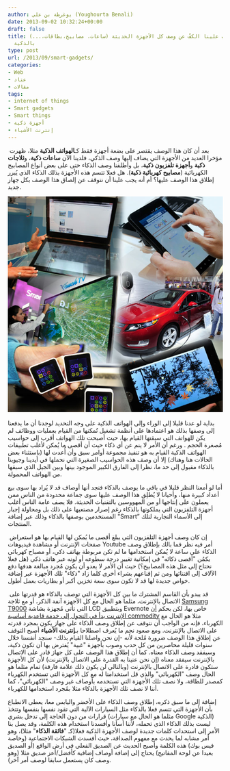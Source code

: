 ```yaml
---
author: يوغرطة بن علي (Youghourta Benali)
date: 2013-09-02 10:32:24+00:00
draft: false
title: لماذا يجب علينا الكفّ عن وصف كل الأجهزة الحديثة (ساعات، مصابيح،بطاقات،...)
  بالذكية
type: post
url: /2013/09/smart-gadgets/
categories:
- Web
- عتاد
- مقالات
tags:
- internet of things
- Smart gadgets
- Smart things
- أجهزة ذكية
- إنترنت الأشياء
---
```


 بعد أن كان هذا الوصف يقتصر على بضعة أجهزة فقط كـ**الهواتف الذكية** مثلا، ظهرت مؤخرا العديد من الأجهزة التي يضاف إليها وصف الذكي، فلدينا الآن **ساعات ذكية**، و**ثلاجات ذكية** و**أجهزة تلفزيون ذكية**، بل وأطلقنا وصف الذكاء حتى على بعض أنواع المصابيح الكهربائية (**مصابيح كهربائية ذكية**). هل فعلا تتسم هذه الأجهزة بذلك الذكاء الذي يُبرر إطلاق هذا الوصف عليها؟ أم أنه يجب علينا أن نتوقف عن إلصاق هذا الوصف بكل جهاز جديد.




[![smartthings](smartthings.jpg)
](smartthings.jpg)




بداية لو عدنا قليلا إلى الوراء وإلى الهواتف الذكية على وجه التحديد لوجدنا أن ما يدفعنا إلى وصفها بذلك هو اعتمادها على أنظمة تشغيل تُمكنها من القيام بعمليات ووظائف لم يكن للهواتف التي سبقتها القيام بها، حيث أصبحت تلك الهواتف أقرب إلى حواسيب مُصغرة الحجم . ورغم أن الأمر لا ينم عن أي ذكاء حيث أن أقصى ما يُمكن لأغلب تطبيقات الهواتف الذكية القيام به هو تنفيذ مجموعة أوامر سبق وأن أُعدت لها (باستثناء بعض الحالات هنا وهناك) إلا أن وصف هذه الحواسيب الصغيرة التي نحملها في أيدينا وجيوبنا بالذكاء مقبول إلى حد ما، نظرا إلى الفارق الكبير الموجود بينها وبين الجيل الذي سبقها من الهواتف المحمولة.




أما لو أمعنا النظر قليلا في باقي ما يوصف بالذكاء فنجد أنها أوصاف قد لا يُراد بها سوى بيع أعداد كبيرة منها، وأحيانا لا يُطلِق هذا الوصف عليها سوى جماعة محدودة من الناس ممن يعملون على إنتاجها أو من المهووسين بالتقنيات الحديثة. فلا يصف عامة الناس أغلب أجهزة التلفزيون التي يملكونها بالذكاء رغم إصرار مصنعيها على ذلك بل ومحاولة إجبار المستخدمين بوصفها بالذكاء وذلك عبر إضافة "Smart” إلى الأسماء التجارية لتلك المنتجات.<!-- more -->




 إن كان وصف أجهزة التلفزيون التي يبلغ أقصى ما يُمكن لها القيام بها هو استعراض صفحات الإنترنت أو مشاهدة فيديوهات Youtube أمر فيه نظر فما بالك بإطلاق وصف الذكاء على ساعة لا يُمكن استخدامها ما لم تكن مربوطة بهاتف ذكي، أو مصباح كهربائي يكمُن "أقصى ذكائه" في إمكانية تغيير درجة سطوعه أو لونه عبر هاتف ذكي (هل فعلا نحتاج إلى مثل هذه المصابيح؟) حيث أن الأمر لا يعدو أن يكون مُجرد مبالغة هدفها دفع الآلاف إلى اقتنائها ومن ثم إقناعهم بشراء أخرى كلما زاد "ذكاء" تلك الأجهزة عبر إضافة خواص جديدة لها قد لا تكون سوى سعة تخزين أكبر أو بطاريات بعمل أطول.




 قد يبدو بأن القاسم المشترك ما بين كل الأجهزة التي توصف بالذكاء هو قدرتها على الاتصال بالإنترنت، مثلما هو الحال مع كل الآجهزة آنفة الذكر، أو مع ثلاجة [Samsung T9000](http://blog.evernote.com/blog/2013/01/23/beyond-the-evernote-fridge/) التي تأتي مُجهزة بشاشة LCD وبتطبيق Evernote خاص بها، لكن بحكم [أن الإنترنت بدأ في التحول إلى خدمة قاعدية أساسية ](http://pandodaily.com/2013/07/09/lets-kill-the-word-smart/)[commodity](http://pandodaily.com/2013/07/09/lets-kill-the-word-smart/) مثلا هو الحال مع الكهرباء، فإنه من الواجب أن نتوقف عن إطلاق وصف الذكاء على جهاز يكون بمجرد قدرته على الاتصال بالإنترنت. ومع صعود نجم ما يُعرف اصطلاحا بـ**إنترنت الأشياء** أصبح التوقف عن إطلاق هذا الوصف ضرورة مُلحة لأنه -إن نحن واصلنا القيام بذلك- سنجد أنفسنا خلال سنوات قليلة محاصرين من كل حدب وصوب بأجهزة "غبية" يُفترض بها أن تكون ذكية، وسيفقد وصف الذكاء معناه. كما أن إطلاق هذا الوصف على كل جهاز قادر على الاتصال بالإنترنت سيفقد معناه (إن نحن عنينا به القدرة على الاتصال بالإنترنت) لأن كل الأجهزة ستكون قادرة على الاتصال بالإنترنت (وبالتالي لن يكون ذلك علامة فارقة) تمام مثلما هو الحال وصف "الكهربائي" والذي قل استخدامنا له مع كل الأجهزة التي تستخدم الكهرباء كمصدر للطاقة، ولا نصف تلك الأجهزة التي تستخدمه بأوصاف غير وصف "الكهربائي"، كما أننا لا نصف تلك الأجهزة بالذكاء مثلا بمُجرد استخدامها للكهرباء.




إضافة إلى ما سبق ذكره، إطلاق وصف الذكاء على الأخضر واليابس معا، يعطي الانطباع بأن الأجهزة التي تتسم فعلا بالذكاء مثل السيارات الآلية التي تقود نفسها بنفسها وتتخذ قرارات من دون الحاجة إلى تدخل بشري (مثلما هو الحال مع سيارات Google الذكية) ليست بذلك الذكاء الذي تحمله، لأننا أسأنا وأفسدنا استخدام هذه الكلمة، وقد يصل بنا الأمر إلى استحداث كلمات جديدة لوصف الأجهزة الذكية فعلا(كـ "**فائقة الذكاء**" مثلا)، وهو أمر مشابه لما يحدث مع مفهوم الصداقة، حيث أفسدت الشبكات الاجتماعية (وخاصة فيس بوك) هذه الكلمة وأصبح الحديث عن الصديق الفعلي في أرض الواقع (أو الصديق بعيدا عن لوحة المفاتيح) يحتاج إلى إضافة أوصاف إضافية كأفضل/أعز صديق مثلا (وهو وصف كان يستعمل سابقا لوصف أمر آخر).



